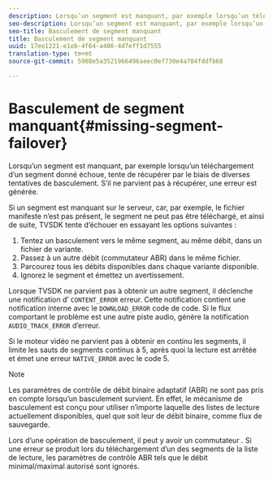 ```yaml
---
description: Lorsqu’un segment est manquant, par exemple lorsqu’un téléchargement d’un segment donné échoue, tente de récupérer par le biais de diverses tentatives de basculement. S’il ne parvient pas à récupérer, une erreur est générée.
seo-description: Lorsqu’un segment est manquant, par exemple lorsqu’un téléchargement d’un segment donné échoue, tente de récupérer par le biais de diverses tentatives de basculement. S’il ne parvient pas à récupérer, une erreur est générée.
seo-title: Basculement de segment manquant
title: Basculement de segment manquant
uuid: 17ee1221-e1eb-4f64-a406-4d7eff1d7555
translation-type: tm+mt
source-git-commit: 5908e5a3521966496aeec0ef730e4a704fddfb68

---
```



# Basculement de segment manquant{#missing-segment-failover}

Lorsqu’un segment est manquant, par exemple lorsqu’un téléchargement d’un segment donné échoue, tente de récupérer par le biais de diverses tentatives de basculement. S’il ne parvient pas à récupérer, une erreur est générée.

Si un segment est manquant sur le serveur, car, par exemple, le fichier manifeste n’est pas présent, le segment ne peut pas être téléchargé, et ainsi de suite, TVSDK tente d’échouer en essayant les options suivantes :

1. Tentez un basculement vers le même segment, au même débit, dans un fichier de variante.
1. Passez à un autre débit (commutateur ABR) dans le même fichier.
1. Parcourez tous les débits disponibles dans chaque variante disponible.
1. Ignorez le segment et émettez un avertissement.

Lorsque TVSDK ne parvient pas à obtenir un autre segment, il déclenche une notification d’ `CONTENT_ERROR` erreur. Cette notification contient une notification interne avec le `DOWNLOAD_ERROR` code de code. Si le flux comportant le problème est une autre piste audio, génère la notification `AUDIO_TRACK_ERROR` d’erreur.

Si le moteur vidéo ne parvient pas à obtenir en continu les segments, il limite les sauts de segments continus à 5, après quoi la lecture est arrêtée et émet une erreur `NATIVE_ERROR` avec le code 5.

>[!NOTE]
>
>Les paramètres de contrôle de débit binaire adaptatif (ABR) ne sont pas pris en compte lorsqu’un basculement survient. En effet, le mécanisme de basculement est conçu pour utiliser n’importe laquelle des listes de lecture actuellement disponibles, quel que soit leur  de débit binaire, comme flux de sauvegarde.
>
>Lors d’une opération de basculement, il peut y avoir un commutateur . Si une erreur se produit lors du téléchargement d’un des segments de la liste de lecture, les paramètres de contrôle ABR tels que le débit minimal/maximal autorisé sont ignorés.

